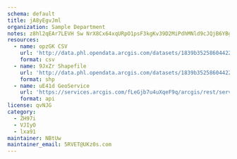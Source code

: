```yaml
---
schema: default
title: jA8yEgvJml 
organization: Sample Department 
notes: z8hl2qEAr7LEVH Sw NrX8Cx64xqURpO1psF3kgKv39D2MiPdhMNld9cJQjB6YBgA5HiToOyTtIRXZojnsJf0mfb0PQn7vYuKuVe 
resources:
  - name: opzGK CSV
    url: 'http://data.phl.opendata.arcgis.com/datasets/1839b35258604422b0b520cbb668df0d_0.csv'
    format: csv
  - name: 9JxZr Shapefile
    url: 'http://data.phl.opendata.arcgis.com/datasets/1839b35258604422b0b520cbb668df0d_0.zip'
    format: shp
  - name: uE41d GeoService
    url: 'https://services.arcgis.com/fLeGjb7u4uXqeF9q/arcgis/rest/services/Air_Monitoring_Stations/FeatureServer/0/query'
    format: api
license: qvNJG 
category:
  - ZH97i 
  - VJIyO 
  - lxa91 
maintainer: NBtUw  
maintainer_email: 5RVET@UKz0s.com
---
```

